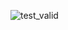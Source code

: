 ![test_valid](https://user-images.githubusercontent.com/111339686/228969891-2aaa169a-70c4-4f2a-b3c1-ebcda2868b0e.png)
